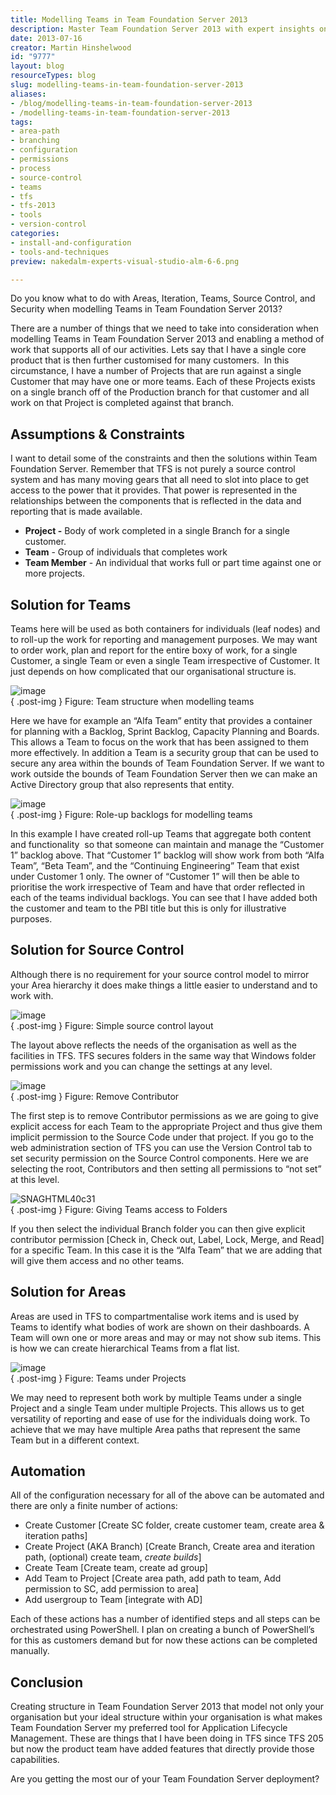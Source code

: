 ```yaml
---
title: Modelling Teams in Team Foundation Server 2013
description: Master Team Foundation Server 2013 with expert insights on modeling teams, managing projects, and optimizing source control for enhanced collaboration.
date: 2013-07-16
creator: Martin Hinshelwood
id: "9777"
layout: blog
resourceTypes: blog
slug: modelling-teams-in-team-foundation-server-2013
aliases:
- /blog/modelling-teams-in-team-foundation-server-2013
- /modelling-teams-in-team-foundation-server-2013
tags:
- area-path
- branching
- configuration
- permissions
- process
- source-control
- teams
- tfs
- tfs-2013
- tools
- version-control
categories:
- install-and-configuration
- tools-and-techniques
preview: nakedalm-experts-visual-studio-alm-6-6.png

---
```

Do you know what to do with Areas, Iteration, Teams, Source Control, and Security when modelling Teams in Team Foundation Server 2013?

There are a number of things that we need to take into consideration when modelling Teams in Team Foundation Server 2013 and enabling a method of work that supports all of our activities. Lets say that I have a single core product that is then further customised for many customers.  In this circumstance, I have a number of Projects that are run against a single Customer that may have one or more teams. Each of these Projects exists on a single branch off of the Production branch for that customer and all work on that Project is completed against that branch.

## Assumptions & Constraints

I want to detail some of the constraints and then the solutions within Team Foundation Server. Remember that TFS is not purely a source control system and has many moving gears that all need to slot into place to get access to the power that it provides. That power is represented in the relationships between the components that is reflected in the data and reporting that is made available.

- **Project -** Body of work completed in a single Branch for a single customer.
- **Team** - Group of individuals that completes work
- **Team Member** - An individual that works full or part time against one or more projects.

## Solution for Teams

Teams here will be used as both containers for individuals (leaf nodes) and to roll-up the work for reporting and management purposes. We may want to order work, plan and report for the entire boxy of work, for a single Customer, a single Team or even a single Team irrespective of Customer. It just depends on how complicated that our organisational structure is.

![image](images/image25-1-1.png "image")  
{ .post-img }
Figure: Team structure when modelling teams

Here we have for example an “Alfa Team” entity that provides a container for planning with a Backlog, Sprint Backlog, Capacity Planning and Boards. This allows a Team to focus on the work that has been assigned to them more effectively. In addition a Team is a security group that can be used to secure any area within the bounds of Team Foundation Server. If we want to work outside the bounds of Team Foundation Server then we can make an Active Directory group that also represents that entity.

![image](images/image30-4-4.png "image")  
{ .post-img }
Figure: Role-up backlogs for modelling teams

In this example I have created roll-up Teams that aggregate both content and functionality  so that someone can maintain and manage the “Customer 1” backlog above. That “Customer 1” backlog will show work from both “Alfa Team”, “Beta Team”, and the “Continuing Engineering” Team that exist under Customer 1 only. The owner of “Customer 1” will then be able to prioritise the work irrespective of Team and have that order reflected in each of the teams individual backlogs. You can see that I have added both the customer and team to the PBI title but this is only for illustrative purposes.

## Solution for Source Control

Although there is no requirement for your source control model to mirror your Area hierarchy it does make things a little easier to understand and to work with.

![image](images/image27-2-2.png "image")  
{ .post-img }
Figure: Simple source control layout

The layout above reflects the needs of the organisation as well as the facilities in TFS. TFS secures folders in the same way that Windows folder permissions work and you can change the settings at any level.

![image](images/image31-5-5.png "image")  
{ .post-img }
Figure: Remove Contributor

The first step is to remove Contributor permissions as we are going to give explicit access for each Team to the appropriate Project and thus give them implicit permission to the Source Code under that project. If you go to the web administration section of TFS you can use the Version Control tab to set security permission on the Source Control components. Here we are selecting the root, Contributors and then setting all permissions to “not set” at this level.

![SNAGHTML40c31](images/SNAGHTML40c31-7-7.png "SNAGHTML40c31")  
{ .post-img }
Figure: Giving Teams access to Folders

If you then select the individual Branch folder you can then give explicit contributor permission \[Check in, Check out, Label, Lock, Merge, and Read\] for a specific Team. In this case it is the “Alfa Team” that we are adding that will give them access and no other teams.

## Solution for Areas

Areas are used in TFS to compartmentalise work items and is used by Teams to identify what bodies of work are shown on their dashboards. A Team will own one or more areas and may or may not show sub items. This is how we can create hierarchical Teams from a flat list.

![image](images/image29-3-3.png "image")  
{ .post-img }
Figure: Teams under Projects

We may need to represent both work by multiple Teams under a single Project and a single Team under multiple Projects. This allows us to get versatility of reporting and ease of use for the individuals doing work. To achieve that we may have multiple Area paths that represent the same Team but in a different context.

## Automation

All of the configuration necessary for all of the above can be automated and there are only a finite number of actions:

- Create Customer \[Create SC folder, create customer team, create area & iteration paths\]
- Create Project (AKA Branch) \[Create Branch, Create area and iteration path, (optional) create team, _create builds_\]
- Create Team \[Create team, create ad group\]
- Add Team to Project \[Create area path, add path to team, Add permission to SC, add permission to area\]
- Add usergroup to Team \[integrate with AD\]

Each of these actions has a number of identified steps and all steps can be orchestrated using PowerShell. I plan on creating a bunch of PowerShell’s for this as customers demand but for now these actions can be completed manually.

## Conclusion

Creating structure in Team Foundation Server 2013 that model not only your organisation but your ideal structure within your organisation is what makes Team Foundation Server my preferred tool for Application Lifecycle Management. These are things that I have been doing in TFS since TFS 205 but now the product team have added features that directly provide those capabilities.

Are you getting the most our of your Team Foundation Server deployment?
